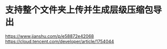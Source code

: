 # 支持整个文件夹上传并生成层级压缩包导出

https://www.jianshu.com/p/e58872e42068
https://cloud.tencent.com/developer/article/1754044